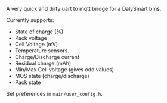 A very quick and dirty uart to mqtt bridge for a DalySmart bms.

Currently supports:
 * State of charge (%)
 * Pack voltage
 * Cell Voltage (mV)
 * Temperature sensors.
 * Charge/Discharge current
 * Residual charge (mAh)
 * Min/Max Cell voltage (gives odd values)
 * MOS state (charge/discharge)
 * Pack state

Set preferences in `main/user_config.h`.
